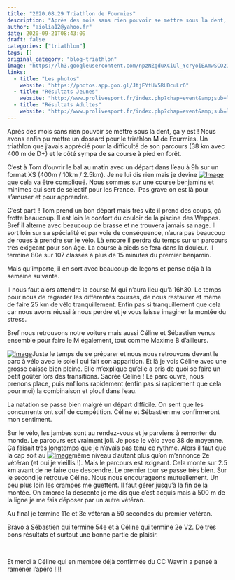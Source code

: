 ```yaml
---
title: "2020.08.29 Triathlon de Fourmies"
description: "Après des mois sans rien pouvoir se mettre sous la dent, ça y est ! Nous avons enfin pu mettre un dossard pour le triathlon M de Fourmies. Un triathlon que j’avais apprécié pour la difficulté de son parcours (38 km avec 400 m de D+) et le côté sympa de sa course à pied en forêt."
author: "aiolia12@yahoo.fr"
date: 2020-09-21T08:43:09
draft: false
categories: ["triathlon"]
tags: []
original_category: "blog-triathlon"
image: "https://lh3.googleusercontent.com/npzNZgduXCiUl_YcryoiEAmwSCO21HKyd2PecP0eBgiSPy3-rqcF2MyWNXqFT0-SoopSQ9QOVy5fPvMbFpnsb1UVf00rDqPKovR2iHN4d5n3-9BU4vGAD-qhC9fyTsXoDdeXzOcUIP4Runok98P86BPpd8UMDN7F-b6G1OwzCCnHuh8PEuXp5HS8mBQba_-5znhG3frUl8AmSEM4JcVJhTw4GRFFbnUV_lYuVC5wum1ZHJw50i9gZ1tR5mjhRCaMYLav3fyrlZzTM7hVui5xlG_P56H7-FwG8VE8Mh0ajuWbCfu-2vrxM13WN-HyadXbWpegOim8oN1RoiIQ-XFxRhQBxItluXvdUa1GgVZp4UNfa3nkNSaafSfSa2QWrnYntcDhv01HpAWxsI1kAZEjuX05eTl5ZL8yejxxnf_oCWSM8hQOB7xaIN33XTJSjz1uLYZkGSLjlPqU4HC0XmsXZ0P5wNJUPeACjqBUfjGjtvJcv7NEKTvecU6yoX9FcFOz8uURwNFBm1ZV8Q8fwvjCvS3m0Ig521bU8P5v7mgyV-7ejz2tNIKVXsJ4VaxFWbCyq7VEStMYyfoOoZcFVunoyTACrOzDWUcYDPWQrkDhXt8RvkO6gmkN1XQe-e1xUDdHSEEsSAlwPe0AB8ZUJ_YuumZKyxZE50rkJsGeJOyN9M9DfE8bquQ83-JwEElAyA=w175-h544-no?authuser=0"
links:
  - title: "Les photos"
    website: "https://photos.app.goo.gl/JtjEYtUV5RUDcuLr6"
  - title: "Résultats Jeunes"
    website: "http://www.prolivesport.fr/index.php?chap=event&amp;sub=liveV3&amp;eventId=530&amp;race=Triathlon%20XS"
  - title: "Résultats Adultes"
    website: "http://www.prolivesport.fr/index.php?chap=event&amp;sub=liveV3&amp;eventId=530&amp;race=Triathlon%20M"
---
```


Après des mois sans rien pouvoir se mettre sous la dent, ça y est&nbsp;! Nous avons enfin pu mettre un dossard pour le triathlon M de Fourmies. Un triathlon que j’avais apprécié pour la difficulté de son parcours (38 km avec 400 m de D+) et le côté sympa de sa course à pied en forêt.

<!--more-->

C’est à Tom d’ouvrir le bal au matin avec un départ dans l’eau à 9h sur un format XS (400m / 10km / 2.5km). Je ne lui dis rien mais je devine [![Image](https://lh3.googleusercontent.com/pw/ACtC-3cWgvJv6h_yowM1IqM_2rLKMtXfW-AaQLU69xRUH1c69EGUn1ovUzC4PzBcKsMHBGJGiCE40GT8shh1IptpTE9tSYCgeJYqpu9D6SoEVBM3NWWQHmlvGKC5yngpCY1HUt-RTRA8_1_0c6RxD8NbBoE6Qw=w475-h844-no?authuser=0)](https://lh3.googleusercontent.com/pw/ACtC-3cWgvJv6h_yowM1IqM_2rLKMtXfW-AaQLU69xRUH1c69EGUn1ovUzC4PzBcKsMHBGJGiCE40GT8shh1IptpTE9tSYCgeJYqpu9D6SoEVBM3NWWQHmlvGKC5yngpCY1HUt-RTRA8_1_0c6RxD8NbBoE6Qw=w475-h844-no?authuser=0)que cela va être compliqué. Nous sommes sur une course benjamins et minimes qui sert de sélectif pour les France.&nbsp; Pas grave on est là pour s’amuser et pour apprendre.

C’est parti&nbsp;! Tom prend un bon départ mais très vite il prend des coups, çà frotte beaucoup. Il est loin le confort du couloir de la piscine des Weppes. Bref il alterne avec beaucoup de brasse et ne trouvera jamais sa nage. Il sort loin sur sa spécialité et par voie de conséquence, n’aura pas beaucoup de roues à prendre sur le vélo. Là encore il perdra du temps sur un parcours très exigeant pour son âge. La course à pieds se fera dans la douleur. Il termine 80e sur 107 classés à plus de 15 minutes du premier benjamin.

Mais qu’importe, il en sort avec beaucoup de leçons et pense déjà à la semaine suivante.

Il nous faut alors attendre la course M qui n’aura lieu qu’à 16h30. Le temps pour nous de regarder les différentes courses, de nous restaurer et même de faire 25 km de vélo tranquillement. Enfin pas si tranquillement que cela car nous avons réussi à nous perdre et je vous laisse imaginer la montée du stress.

Bref nous retrouvons notre voiture mais aussi Céline et Sébastien venus ensemble pour faire le M également, tout comme Maxime B d’ailleurs.

[![Image](https://lh3.googleusercontent.com/pw/ACtC-3cIueObmV4RCOHJDbCJF0fPOAKg-I-g4yP1s2-D_Uq2pU-j9C0zBDAywHkzy_25g3OvCazpxKtd4OkjQ5ZIAJrlcJw07JlACgKgkRWvH7Qxrj47QwsRaozon8vXzFMcGlS9qZ6msOCmvOAALWT3FsMzog=w633-h844-no?authuser=0)](https://lh3.googleusercontent.com/pw/ACtC-3cIueObmV4RCOHJDbCJF0fPOAKg-I-g4yP1s2-D_Uq2pU-j9C0zBDAywHkzy_25g3OvCazpxKtd4OkjQ5ZIAJrlcJw07JlACgKgkRWvH7Qxrj47QwsRaozon8vXzFMcGlS9qZ6msOCmvOAALWT3FsMzog=w633-h844-no?authuser=0)Juste le temps de se préparer et nous nous retrouvons devant le parc à vélo avec le soleil qui fait son apparition. Et là je vois Céline avec une grosse caisse bien pleine. Elle m’explique qu’elle a pris de quoi se faire un petit goûter lors des transitions. Sacrée Céline&nbsp;! Le parc ouvre, nous prenons place, puis enfilons rapidement (enfin pas si rapidement que cela pour moi) la combinaison et plouf dans l’eau.

La natation se passe bien malgré un départ difficile. On sent que les concurrents ont soif de compétition. Céline et Sébastien me confirmeront mon sentiment.

Sur le vélo, les jambes sont au rendez-vous et je parviens à remonter du monde. Le parcours est vraiment joli. Je pose le vélo avec 38 de moyenne. Ça faisait très longtemps que je n’avais pas tenu ce rythme. Alors il faut que la cap soit au [![Image](https://lh3.googleusercontent.com/pw/ACtC-3cmqwcr2ymFDj0IGNniS5dVrXxT3Ik95FvuGBKLSURf8mkJ7dNQNyO1off1xAR70YuepnGadoHwzdAj90SHEXcas9H_A7NXIR9FEjjNoRCa29ceUyLfo31KW6HqKZ_lkRLbW8yzLHG2lBEwLvv7xuBFjw=w1080-h720-no?authuser=0)](https://lh3.googleusercontent.com/pw/ACtC-3cmqwcr2ymFDj0IGNniS5dVrXxT3Ik95FvuGBKLSURf8mkJ7dNQNyO1off1xAR70YuepnGadoHwzdAj90SHEXcas9H_A7NXIR9FEjjNoRCa29ceUyLfo31KW6HqKZ_lkRLbW8yzLHG2lBEwLvv7xuBFjw=w1080-h720-no?authuser=0)même niveau d’autant plus qu’on m’annonce 2e vétéran (et oui je vieillis&nbsp;!). Mais le parcours est exigeant. Cela monte sur 2.5 km avant de ne faire que descendre. Le premier tour se passe très bien. Sur le second je retrouve Céline. Nous nous encourageons mutuellement. Un peu plus loin les crampes me guettent. Il faut gérer jusqu’à la fin de la montée. On amorce la descente je me dis que c’est acquis mais à 500 m de la ligne je me fais déposer par un autre vétéran.

Au final je termine 11e et 3e vétéran à 50 secondes du premier vétéran.

Bravo à Sébastien qui termine 54e et à Céline qui termine 2e V2. De très bons résultats et surtout une bonne partie de plaisir.

&nbsp;

Et merci à Céline qui en membre déjà confirmée du CC Wavrin a pensé à ramener l’apéro&nbsp;!!!! &nbsp;

&nbsp;